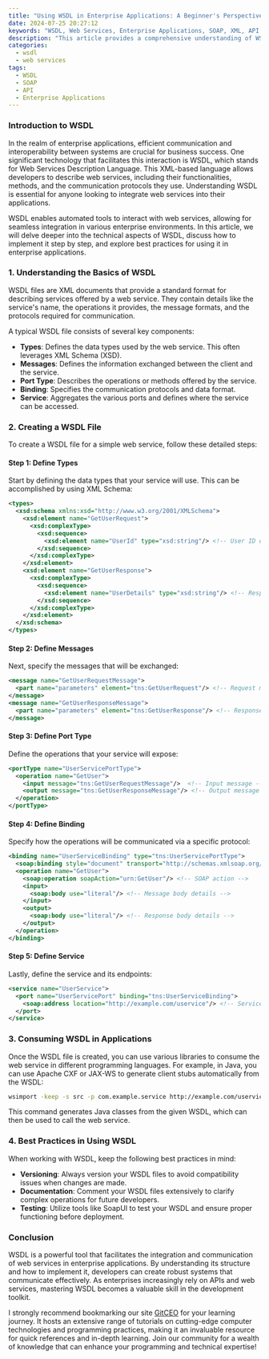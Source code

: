 ```yaml
---
title: "Using WSDL in Enterprise Applications: A Beginner's Perspective"
date: 2024-07-25 20:27:12
keywords: "WSDL, Web Services, Enterprise Applications, SOAP, XML, API Integration"
description: "This article provides a comprehensive understanding of WSDL (Web Services Description Language) and its role in enterprise applications. It covers the fundamental concepts, explains how WSDL is used for describing web services, and provides practical steps for implementing and integrating WSDL in applications. Additionally, the article explores best practices and the significance of WSDL in modern software architecture, ensuring that beginners can grasp the essentials and apply them effectively in their projects."
categories:
  - wsdl
  - web services
tags:
  - WSDL
  - SOAP
  - API
  - Enterprise Applications
---
```


### Introduction to WSDL

In the realm of enterprise applications, efficient communication and interoperability between systems are crucial for business success. One significant technology that facilitates this interaction is WSDL, which stands for Web Services Description Language. This XML-based language allows developers to describe web services, including their functionalities, methods, and the communication protocols they use. Understanding WSDL is essential for anyone looking to integrate web services into their applications. 

WSDL enables automated tools to interact with web services, allowing for seamless integration in various enterprise environments. In this article, we will delve deeper into the technical aspects of WSDL, discuss how to implement it step by step, and explore best practices for using it in enterprise applications.

<!-- more -->

### 1. Understanding the Basics of WSDL

WSDL files are XML documents that provide a standard format for describing services offered by a web service. They contain details like the service's name, the operations it provides, the message formats, and the protocols required for communication. 

A typical WSDL file consists of several key components:

- **Types**: Defines the data types used by the web service. This often leverages XML Schema (XSD).
- **Messages**: Defines the information exchanged between the client and the service.
- **Port Type**: Describes the operations or methods offered by the service.
- **Binding**: Specifies the communication protocols and data format.
- **Service**: Aggregates the various ports and defines where the service can be accessed.

### 2. Creating a WSDL File

To create a WSDL file for a simple web service, follow these detailed steps:

#### Step 1: Define Types

Start by defining the data types that your service will use. This can be accomplished by using XML Schema:

```xml
<types>
  <xsd:schema xmlns:xsd="http://www.w3.org/2001/XMLSchema">
    <xsd:element name="GetUserRequest">
      <xsd:complexType>
        <xsd:sequence>
          <xsd:element name="UserId" type="xsd:string"/> <!-- User ID of the requested user -->
        </xsd:sequence>
      </xsd:complexType>
    </xsd:element>
    <xsd:element name="GetUserResponse">
      <xsd:complexType>
        <xsd:sequence>
          <xsd:element name="UserDetails" type="xsd:string"/> <!-- Response with user details -->
        </xsd:sequence>
      </xsd:complexType>
    </xsd:element>
  </xsd:schema>
</types>
```

#### Step 2: Define Messages

Next, specify the messages that will be exchanged:

```xml
<message name="GetUserRequestMessage">
  <part name="parameters" element="tns:GetUserRequest"/> <!-- Request message -->
</message>
<message name="GetUserResponseMessage">
  <part name="parameters" element="tns:GetUserResponse"/> <!-- Response message -->
</message>
```

#### Step 3: Define Port Type

Define the operations that your service will expose:

```xml
<portType name="UserServicePortType">
  <operation name="GetUser">
    <input message="tns:GetUserRequestMessage"/>  <!-- Input message -->
    <output message="tns:GetUserResponseMessage"/> <!-- Output message -->
  </operation>
</portType>
```

#### Step 4: Define Binding

Specify how the operations will be communicated via a specific protocol:

```xml
<binding name="UserServiceBinding" type="tns:UserServicePortType">
  <soap:binding style="document" transport="http://schemas.xmlsoap.org/soap/http"/> <!-- SOAP binding -->
  <operation name="GetUser">
    <soap:operation soapAction="urn:GetUser"/> <!-- SOAP action -->
    <input>
      <soap:body use="literal"/> <!-- Message body details -->
    </input>
    <output>
      <soap:body use="literal"/> <!-- Response body details -->
    </output>
  </operation>
</binding>
```

#### Step 5: Define Service

Lastly, define the service and its endpoints:

```xml
<service name="UserService">
  <port name="UserServicePort" binding="tns:UserServiceBinding">
    <soap:address location="http://example.com/uservice"/> <!-- Service URL -->
  </port>
</service>
```

### 3. Consuming WSDL in Applications

Once the WSDL file is created, you can use various libraries to consume the web service in different programming languages. For example, in Java, you can use Apache CXF or JAX-WS to generate client stubs automatically from the WSDL:

```bash
wsimport -keep -s src -p com.example.service http://example.com/uservice?wsdl
```

This command generates Java classes from the given WSDL, which can then be used to call the web service.

### 4. Best Practices in Using WSDL

When working with WSDL, keep the following best practices in mind:

- **Versioning**: Always version your WSDL files to avoid compatibility issues when changes are made.
- **Documentation**: Comment your WSDL files extensively to clarify complex operations for future developers.
- **Testing**: Utilize tools like SoapUI to test your WSDL and ensure proper functioning before deployment.

### Conclusion

WSDL is a powerful tool that facilitates the integration and communication of web services in enterprise applications. By understanding its structure and how to implement it, developers can create robust systems that communicate effectively. As enterprises increasingly rely on APIs and web services, mastering WSDL becomes a valuable skill in the development toolkit.

I strongly recommend bookmarking our site [GitCEO](https://gitceo.com) for your learning journey. It hosts an extensive range of tutorials on cutting-edge computer technologies and programming practices, making it an invaluable resource for quick references and in-depth learning. Join our community for a wealth of knowledge that can enhance your programming and technical expertise!